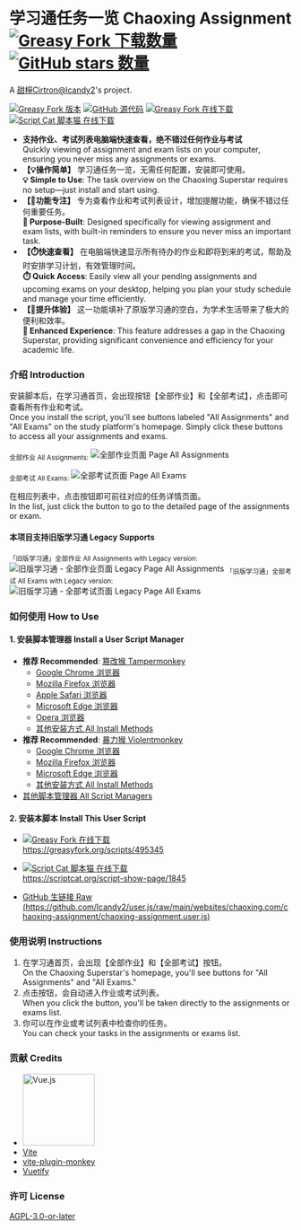 # 学习通任务一览 Chaoxing Assignment <a href="https://greasyfork.org/scripts/495345" title="前往 Greasy Fork 下载"><img alt="Greasy Fork 下载数量" src="https://img.shields.io/greasyfork/dt/495345?label=%E4%B8%8B%E8%BD%BD"></a> <a href="https://github.com/lcandy2/user.js" target="_blank"><img alt="GitHub stars 数量" src="https://img.shields.io/github/stars/lcandy2?label=%E5%96%9C%E6%AC%A2%E5%B0%B1star%E5%90%A7"></a>

A [甜檸Cirtron@lcandy2](https://github.com/lcandy2)'s project.

<a href="https://greasyfork.org/scripts/495345"><img alt="Greasy Fork 版本" src="https://img.shields.io/greasyfork/v/495345?label=%E7%89%88%E6%9C%AC&link=https%3A%2F%2Fgreasyfork.org%2Fscripts%2F495345"></a>&nbsp;<a href="https://github.com/lcandy2/user.js/tree/main/websites/chaoxing.com/chaoxing-assignment"><img alt="GitHub 源代码" src="https://img.shields.io/badge/%E6%BA%90%E4%BB%A3%E7%A0%81-GitHub-4078c0?logo=github&link=https%3A%2F%2Fgithub.com%2Flcandy2%2Fuser.js%2Ftree%2Fmain%2Fwebsites%2Fchaoxing.com%2Fchaoxing-assignment"></a>&nbsp;<a href="https://greasyfork.org/scripts/495345"><img alt="Greasy Fork 在线下载" src="https://img.shields.io/badge/%E5%9C%A8%E7%BA%BF%E4%B8%8B%E8%BD%BD-Greasy_Fork-rgb(153%2C0%2C0)?logo=greasyfork&link=https%3A%2F%2Fgreasyfork.org%2Fscripts%2F495345"></a>&nbsp;<a href="https://scriptcat.org/script-show-page/1845/"><img alt="Script Cat 脚本猫 在线下载" src="https://img.shields.io/badge/%E5%9C%A8%E7%BA%BF%E4%B8%8B%E8%BD%BD-Script_Cat_%E8%84%9A%E6%9C%AC%E7%8C%AB-4793d7?logo=gnuicecat&link=https%3A%2F%2Fscriptcat.org%2Fscript-show-page%2F1845%2F"></a>

- **支持作业、考试列表电脑端快速查看，绝不错过任何作业与考试**  
  Quickly viewing of assignment and exam lists on your computer, ensuring you never miss any assignments or exams.
- **【💡操作简单】** 学习通任务一览，无需任何配置，安装即可使用。  
  **💡 Simple to Use**: The task overview on the Chaoxing Superstar requires no setup—just install and start using.
- **【📅功能专注】** 专为查看作业和考试列表设计，增加提醒功能，确保不错过任何重要任务。  
  **📅 Purpose-Built**: Designed specifically for viewing assignment and exam lists, with built-in reminders to ensure you never miss an important task.
- **【⏱️快速查看】** 在电脑端快速显示所有待办的作业和即将到来的考试，帮助及时安排学习计划，有效管理时间。  
  **⏱️ Quick Access**: Easily view all your pending assignments and upcoming exams on your desktop, helping you plan your study schedule and manage your time efficiently.
- **【🚀提升体验】** 这一功能填补了原版学习通的空白，为学术生活带来了极大的便利和效率。  
  **🚀 Enhanced Experience**: This feature addresses a gap in the Chaoxing Superstar, providing significant convenience and efficiency for your academic life.

### 介绍 Introduction

安装脚本后，在学习通首页，会出现按钮【全部作业】和【全部考试】，点击即可查看所有作业和考试。  
Once you install the script, you'll see buttons labeled "All Assignments" and "All Exams" on the study platform's homepage. Simply click these buttons to access all your assignments and exams.

<sub>全部作业 All Assignments:</sub>
![全部作业页面 Page All Assignments](https://scriptcat.org/api/v2/resource/image/MnLHlqm8TaL0qrIt)

<sub>全部考试 All Exams:</sub>
![全部考试页面 Page All Exams](https://scriptcat.org/api/v2/resource/image/TGCiI0m1BLycEqFI)

在相应列表中，点击按钮即可前往对应的任务详情页面。  
In the list, just click the button to go to the detailed page of the assignments or exam.

#### 本项目支持旧版学习通 Legacy Supports

<sub>「旧版学习通」全部作业 All Assignments with Legacy version:</sub>
![旧版学习通 - 全部作业页面 Legacy Page All Assignments](https://scriptcat.org/api/v2/resource/image/WQKSXcbIG4kOXF6d)
<sub>「旧版学习通」全部考试 All Exams with Legacy version:</sub>
![旧版学习通 - 全部考试页面 Legacy Page All Exams](https://scriptcat.org/api/v2/resource/image/EutLnTUPiKOLCGKG)

### 如何使用 How to Use

#### 1. 安装脚本管理器 Install a User Script Manager

- **推荐 Recommended**: [篡改猴 Tampermonkey](https://www.tampermonkey.net/)
  - [Google Chrome 浏览器](https://chrome.google.com/webstore/detail/tampermonkey/dhdgffkkebhmkfjojejmpbldmpobfkfo)
  - [Mozilla Firefox 浏览器](https://addons.mozilla.org/firefox/addon/tampermonkey/)
  - [Apple Safari 浏览器](https://apps.apple.com/app/tampermonkey/id1482490089?mt=12)
  - [Microsoft Edge 浏览器](https://microsoftedge.microsoft.com/addons/detail/iikmkjmpaadaobahmlepeloendndfphd)
  - [Opera 浏览器](https://addons.opera.com/extensions/details/tampermonkey-beta/)
  - [其他安装方式 All Install Methods](https://www.tampermonkey.net/)
- **推荐 Recommended**: [暴力猴 Violentmonkey](https://violentmonkey.github.io/)
  - [Google Chrome 浏览器](https://chrome.google.com/webstore/detail/violentmonkey/jinjaccalgkegednnccohejagnlnfdag)
  - [Mozilla Firefox 浏览器](https://addons.mozilla.org/firefox/addon/violentmonkey/)
  - [Microsoft Edge 浏览器](https://microsoftedge.microsoft.com/addons/detail/eeagobfjdenkkddmbclomhiblgggliao)
  - [其他安装方式 All Install Methods](https://violentmonkey.github.io/get-it/)
- [其他脚本管理器 All Script Managers](https://greasyfork.org/help/installing-user-scripts)

#### 2. 安装本脚本 Install This User Script

- <a href="https://greasyfork.org/scripts/495345"><img alt="Greasy Fork 在线下载" src="https://img.shields.io/badge/%E5%9C%A8%E7%BA%BF%E4%B8%8B%E8%BD%BD-Greasy_Fork-rgb(153%2C0%2C0)?logo=greasyfork&link=https%3A%2F%2Fgreasyfork.org%2Fscripts%2F495345"><br>https://greasyfork.org/scripts/495345</a>

- <a href="https://scriptcat.org/script-show-page/1845/"><img alt="Script Cat 脚本猫 在线下载" src="https://img.shields.io/badge/%E5%9C%A8%E7%BA%BF%E4%B8%8B%E8%BD%BD-Script_Cat_%E8%84%9A%E6%9C%AC%E7%8C%AB-4793d7?logo=gnuicecat&link=https%3A%2F%2Fscriptcat.org%2Fscript-show-page%2F1845%2F"><br>https://scriptcat.org/script-show-page/1845</a>

- [GitHub 生链接 Raw  
  (https://github.com/lcandy2/user.js/raw/main/websites/chaoxing.com/chaoxing-assignment/chaoxing-assignment.user.js)](https://github.com/lcandy2/user.js/raw/main/websites/chaoxing.com/chaoxing-assignment/chaoxing-assignment.user.js)

### 使用说明 Instructions

1. 在学习通首页，会出现【全部作业】和【全部考试】按钮。  
   On the Chaoxing Superstar's homepage, you'll see buttons for "All Assignments" and "All Exams."
2. 点击按钮，会自动进入作业或考试列表。  
   When you click the button, you'll be taken directly to the assignments or exams list.
3. 你可以在作业或考试列表中检查你的任务。  
   You can check your tasks in the assignments or exams list.

### 贡献 Credits

- [<img alt="Vue.js" src="https://vuejs.org/logo-uwu.png" height="128">](https://vuejs.org/?uwu=true)
- [Vite](https://vite.dev/)
- [vite-plugin-monkey](https://github.com/lisonge/vite-plugin-monkey)
- [Vuetify](https://vuetifyjs.com)

### 许可 License

[AGPL-3.0-or-later](https://spdx.org/licenses/AGPL-3.0-or-later.html)
